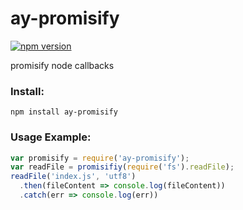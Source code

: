 # ay-promisify
[![npm version](https://img.shields.io/badge/npm-1.0.5-green.svg)](https://www.npmjs.com/package/ay-promisify)

promisify node callbacks

### Install:
```
npm install ay-promisify
```
### Usage Example:
```javascript
var promisify = require('ay-promisify');
var readFile = promisifiy(require('fs').readFile);
readFile('index.js', 'utf8')
  .then(fileContent => console.log(fileContent))
  .catch(err => console.log(err))
```
